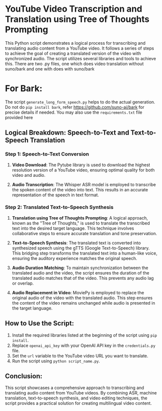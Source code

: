 # YouTube Video Transcription and Translation using Tree of Thoughts Prompting

This Python script demonstrates a logical process for transcribing and translating audio content from a YouTube video. It follows a series of steps to achieve the goal of creating a translated version of the video with synchronized audio. The script utilizes several libraries and tools to achieve this.
There are two .py files, one which does video translation without suno/bark and one with does with suno/bark

# For Bark:

The script `generate_long_form_speech.py` helps to do the actual generation.
Do not do `pip install bark`, refer https://github.com/suno-ai/bark for precise details if needed.
You may also use the `requirements.txt` file provided here

## Logical Breakdown: Speech-to-Text and Text-to-Speech Translation

### Step 1: Speech-to-Text Conversion

1. **Video Download**:
   The Pytube library is used to download the highest resolution version of a YouTube video, ensuring optimal quality for both video and audio.

2. **Audio Transcription**:
   The Whisper ASR model is employed to transcribe the spoken content of the video into text. This results in an accurate representation of the speech in text format.

### Step 2: Translated Text-to-Speech Synthesis

1. **Translation using Tree of Thoughts Prompting**:
   A logical approach, known as the "Tree of Thoughts," is used to translate the transcribed text into the desired target language. This technique involves collaborative steps to ensure accurate translation and tone preservation.

2. **Text-to-Speech Synthesis**:
   The translated text is converted into synthesized speech using the gTTS (Google Text-to-Speech) library. This bridging step transforms the translated text into a human-like voice, ensuring the auditory experience matches the original speech.

3. **Audio Duration Matching**:
   To maintain synchronization between the translated audio and the video, the script ensures the duration of the translated audio matches that of the video. This prevents any audio lag or overlap.

4. **Audio Replacement in Video**:
   MoviePy is employed to replace the original audio of the video with the translated audio. This step ensures the content of the video remains unchanged while audio is presented in the target language.

## How to Use the Script:

1. Install the required libraries listed at the beginning of the script using `pip install`.
2. Replace `openai_api_key` with your OpenAI API key in the `credentials.py` file.
3. Set the `url` variable to the YouTube video URL you want to translate.
4. Run the script using `python script_name.py`.

## Conclusion:

This script showcases a comprehensive approach to transcribing and translating audio content from YouTube videos. By combining ASR, machine translation, text-to-speech synthesis, and video editing techniques, the script provides a practical solution for creating multilingual video content.
